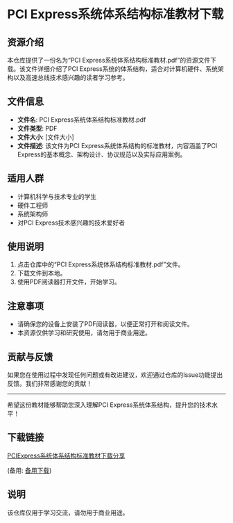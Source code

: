 # PCI Express系统体系结构标准教材下载

## 资源介绍

本仓库提供了一份名为“PCI Express系统体系结构标准教材.pdf”的资源文件下载。该文件详细介绍了PCI Express系统的体系结构，适合对计算机硬件、系统架构以及高速总线技术感兴趣的读者学习参考。

## 文件信息

- **文件名**: PCI Express系统体系结构标准教材.pdf
- **文件类型**: PDF
- **文件大小**: [文件大小]
- **文件描述**: 该文件为PCI Express系统体系结构的标准教材，内容涵盖了PCI Express的基本概念、架构设计、协议规范以及实际应用案例。

## 适用人群

- 计算机科学与技术专业的学生
- 硬件工程师
- 系统架构师
- 对PCI Express技术感兴趣的技术爱好者

## 使用说明

1. 点击仓库中的“PCI Express系统体系结构标准教材.pdf”文件。
2. 下载文件到本地。
3. 使用PDF阅读器打开文件，开始学习。

## 注意事项

- 请确保您的设备上安装了PDF阅读器，以便正常打开和阅读文件。
- 本资源仅供学习和研究使用，请勿用于商业用途。

## 贡献与反馈

如果您在使用过程中发现任何问题或有改进建议，欢迎通过仓库的Issue功能提出反馈。我们非常感谢您的贡献！

---

希望这份教材能够帮助您深入理解PCI Express系统体系结构，提升您的技术水平！

## 下载链接
[PCIExpress系统体系结构标准教材下载分享](https://pan.quark.cn/s/cee86a693976) 

(备用: [备用下载](https://pan.baidu.com/s/1Qcu-l9p_sUBweP4pnjbMNA?pwd=9c27))

## 说明

该仓库仅用于学习交流，请勿用于商业用途。
